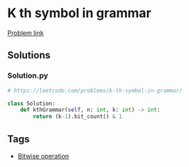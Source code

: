# K th symbol in grammar

[Problem link](https://leetcode.com/problems/k-th-symbol-in-grammar/)

## Solutions


### Solution.py
```py
# https://leetcode.com/problems/k-th-symbol-in-grammar/

class Solution:
    def kthGrammar(self, n: int, k: int) -> int:
        return (k-1).bit_count() & 1
```
## Tags

* [Bitwise operation](/Collections/bitwise-operation.md#bitwise-operation)
